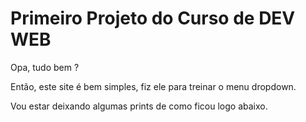 # Primeiro Projeto do Curso de DEV WEB


Opa, tudo bem ?

Então, este site é bem simples, fiz ele para treinar o menu dropdown.

Vou estar deixando algumas prints de como ficou logo abaixo.
